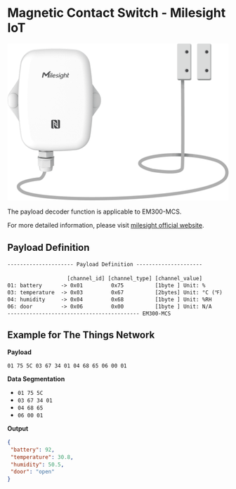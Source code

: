 # Magnetic Contact Switch - Milesight IoT
![EM300-MCS](EM300-MCS.png)

The payload decoder function is applicable to EM300-MCS. 

For more detailed information, please visit [milesight official website](https://www.milesight-iot.com).


## Payload Definition

 ```
--------------------- Payload Definition ---------------------

                    [channel_id] [channel_type] [channel_value]
 01: battery      -> 0x01         0x75          [1byte ] Unit: %
 03: temperature  -> 0x03         0x67          [2bytes] Unit: °C (℉)
 04: humidity     -> 0x04         0x68          [1byte ] Unit: %RH
 06: door         -> 0x06         0x00          [1byte ] Unit: N/A
 ------------------------------------------ EM300-MCS
 ```

## Example for The Things Network

**Payload**
```
01 75 5C 03 67 34 01 04 68 65 06 00 01
```



**Data Segmentation**

   - `01 75 5C`
   - `03 67 34 01`
   - `04 68 65`
   - `06 00 01`



**Output**

 ```json
{
  "battery": 92,
  "temperature": 30.8,
  "humidity": 50.5,
  "door": "open"
}
 ```
